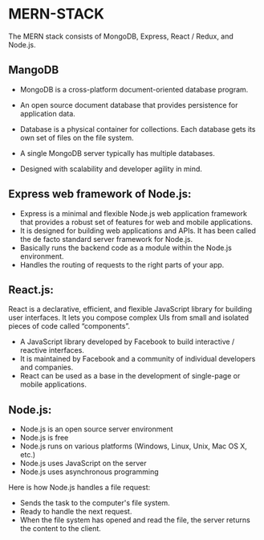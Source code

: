 # MERN-STACK
The MERN stack consists of MongoDB, Express, React / Redux, and Node.js.

## MangoDB
* MongoDB is a cross-platform document-oriented database program.
* An open source document database that provides persistence for application data.

* Database is a physical container for collections. Each database gets its own set of files on the file system.
* A single MongoDB server typically has multiple databases.
* Designed with scalability and developer agility in mind.
## Express web framework of Node.js:
* Express is a minimal and flexible Node.js web application framework that provides a robust set of features for web and mobile applications.
* It is designed for building web applications and APIs. It has been called the de facto standard server framework for Node.js.
* Basically runs the backend code as a module within the Node.js environment.
* Handles the routing of requests to the right parts of your app.
## React.js:
React is a declarative, efficient, and flexible JavaScript library for building user interfaces. It lets you compose complex UIs from small and isolated pieces of code called “components”.
* A JavaScript library developed by Facebook to build interactive / reactive interfaces.
* It is maintained by Facebook and a community of individual developers and companies.
* React can be used as a base in the development of single-page or mobile applications.
## Node.js:
* Node.js is an open source server environment
* Node.js is free
* Node.js runs on various platforms (Windows, Linux, Unix, Mac OS X, etc.)
* Node.js uses JavaScript on the server
* Node.js uses asynchronous programming

Here is how Node.js handles a file request:
* Sends the task to the computer's file system.
* Ready to handle the next request.
* When the file system has opened and read the file, the server returns the content to the client.
